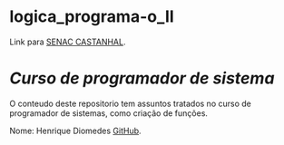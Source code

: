 # logica_programa-o_II
Link para  [SENAC CASTANHAL](https://www.pa.senac.br/unidade/castanhal).

# *Curso de programador de sistema* #

O conteudo deste repositorio tem assuntos tratados no curso de programador de sistemas,
como criação de funções. 

Nome: Henrique Diomedes [GitHub](https://github.com/HenriqueDiomedes).